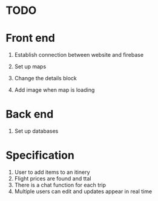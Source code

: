 # TODO

# Front end
1. Establish connection between website and firebase

2. Set up maps      

3. Change the details block

4. Add image when map is loading

# Back end

1. Set up databases


# Specification

1. User to add items to an itinery
2. Flight prices are found and ttal
3. There is a chat function for each trip
4. Multiple users can edit and updates appear in real time
